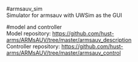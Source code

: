 #armsauv_sim  
Simulator for armsauv with UWSim as the GUI  

#model and controller  
Model repository: https://github.com/hust-arms/ARMsAUV/tree/master/armsauv_description    
Controller repository: https://github.com/hust-arms/ARMsAUV/tree/master/armsauv_control    

